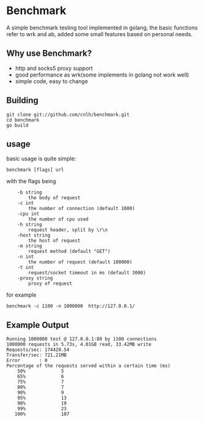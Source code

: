 # Benchmark
A simple benchmark testing tool implemented in golang, the basic functions refer to wrk and ab, added some small features based on personal needs.
## Why use Benchmark?
- http and socks5 proxy support
- good performance as wrk(some implements in golang not work well)
- simple code, easy to change
## Building

```
git clone git://github.com/cnlh/benchmark.git
cd benchmark
go build
```
## usage

basic usage is quite simple:
```
benchmark [flags] url
```

with the flags being
```
    -b string
      	the body of request
    -c int
      	the number of connection (default 1000)
    -cpu int
      	the number of cpu used
    -h string
      	request header, split by \r\n
    -host string
      	the host of request
    -m string
      	request method (default "GET")
    -n int
      	the number of request (default 100000)
    -t int
      	request/socket timeout in ms (default 3000)
    -proxy string
    	proxy of request
```
for example
```
benchmark -c 1100 -n 1000000  http://127.0.0.1/
```

## Example Output
```shell script
Running 1000000 test @ 127.0.0.1:80 by 1100 connections
1000000 requests in 5.73s, 4.01GB read, 33.42MB write
Requests/sec: 174420.54
Transfer/sec: 721.21MB
Error       : 0
Percentage of the requests served within a certain time (ms)
    50%				5
    65%				6
    75%				7
    80%				7
    90%				9
    95%				13
    98%				19
    99%				23
   100%				107
```